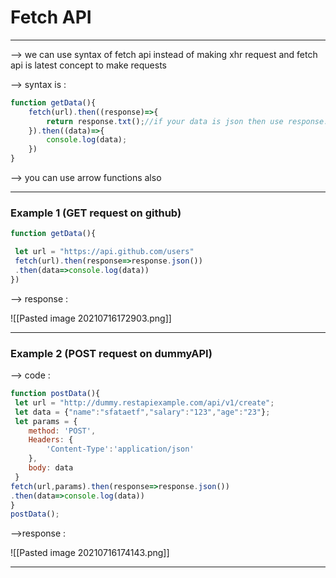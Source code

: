 # Fetch API
----

--> we can use syntax of fetch api instead of making xhr request and fetch api is latest concept to make requests 

--> syntax is :

```js
function getData(){
	fetch(url).then((response)=>{
		return response.txt();//if your data is json then use response.json()
	}).then((data)=>{
		console.log(data);
	})
}
```

--> you can use arrow functions also 

------

### Example 1 (GET request on github)

```js
function getData(){

 let url = "https://api.github.com/users"
 fetch(url).then(response=>response.json())
 .then(data=>console.log(data))
})
```

--> response :

![[Pasted image 20210716172903.png]]

----
### Example 2 (POST request on dummyAPI)

--> code :

```js
function postData(){
 let url = "http://dummy.restapiexample.com/api/v1/create";
 let data = {"name":"sfataetf","salary":"123","age":"23"};
 let params = {
 	method: 'POST',
 	Headers: {
 		'Content-Type':'application/json'
 	},
	body: data
 }
fetch(url,params).then(response=>response.json())
.then(data=>console.log(data))
}
postData();
```

-->response :

![[Pasted image 20210716174143.png]]

----

